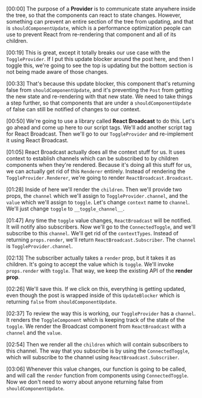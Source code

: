[00:00] The purpose of a **Provider** is to communicate state anywhere inside the tree, so that the components can react to state changes. However, something can prevent an entire section of the tree from updating, and that is `shouldComponentUpdate`, which is a performance optimization people can use to prevent React from re-rendering that component and all of its children.

[00:19] This is great, except it totally breaks our use case with the `ToggleProvider`. If I put this update blocker around the post here, and then I toggle this, we're going to see the top is updating but the bottom section is not being made aware of those changes.

[00:33] That's because this update blocker, this component that's returning false from `shouldComponentUpdate`, and it's preventing the `Post` from getting the new state and re-rendering with that new state. We need to take things a step further, so that components that are under a `shouldComponentUpdate` of false can still be notified of changes to our context.

[00:50] We're going to use a library called **React Broadcast** to do this. Let's go ahead and come up here to our script tags. We'll add another script tag for React Broadcast. Then we'll go to our `ToggleProvider` and re-implement it using React Broadcast.

[01:05] React Broadcast actually does all the context stuff for us. It uses context to establish channels which can be subscribed to by children components when they're rendered. Because it's doing all this stuff for us, we can actually get rid of this `Renderer` entirely. Instead of rendering the `ToggleProvider.Renderer`, we're going to render `ReactBroadcast.Broadcast`.

[01:28] Inside of here we'll render the `children`. Then we'll provide two props, the `channel` which we'll assign to `ToggleProvider.channel`, and the `value` which we'll assign to `toggle`. Let's change `context` name to `channel`. We'll just change `toggle` to `__toggle_channel__`.

[01:47] Any time the `toggle` value changes, `ReactBroadcast` will be notified. It will notify also subscribers. Now we'll go to the `ConnectedToggle`, and we'll subscribe to this `channel`. We'll get rid of the `contextTypes`. Instead of returning `props.render`, we'll return `ReactBroadcast.Subscriber`. The `channel` is `ToggleProvider.channel`.

[02:13] The subscriber actually takes a `render` prop, but it takes it as children. It's going to accept the value which is `toggle`. We'll invoke `props.render` with `toggle`. That way, we keep the existing API of the **render prop**.

[02:26] We'll save this. If we click on this, everything is getting updated, even though the post is wrapped inside of this `UpdateBlocker` which is returning `false` from `shouldComponentUpdate`.

[02:37] To review the way this is working, our `ToggleProvider` has a `channel`. It renders the `ToggleComponent` which is keeping track of the state of the `toggle`. We render the Broadcast component from `ReactBroadcast` with a `channel` and the `value`.

[02:54] Then we render all the `children` which will contain subscribers to this channel. The way that you subscribe is by using the `ConnectedToggle`, which will subscribe to the channel using `ReactBroadcast.Subscriber`.

[03:06] Whenever this value changes, our function is going to be called, and will call the `render` function from components using `ConnectedToggle`. Now we don't need to worry about anyone returning false from `shouldComponentUpdate`.